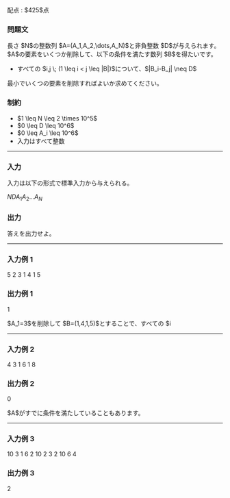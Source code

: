 
<div>

<span>

<span>

<p>
配点 : $425$点
</p>

<div>

<section>

### **問題文**

<p>
長さ $N$の整数列 $A=(A_1,A_2,\dots,A_N)$と非負整数 $D$が与えられます。
$A$の要素をいくつか削除して、以下の条件を満たす数列 $B$を得たいです。
</p>

<ul>

<li>
すべての $i,j \; (1 \leq i < j \leq |B|)$について、$|B_i-B_j| \neq D$
</li>

</ul>

<p>
最小でいくつの要素を削除すればよいか求めてください。
</p>

</section>

</div>

<div>

<section>

### **制約**

<ul>

<li>
$1 \leq N \leq 2 \times 10^5$
</li>

<li>
$0 \leq D \leq 10^6$
</li>

<li>
$0 \leq A_i \leq 10^6$
</li>

<li>
入力はすべて整数
</li>

</ul>

</section>

</div>

---

<div>

<div>

<section>

### **入力**

<p>
入力は以下の形式で標準入力から与えられる。
</p>

<div>

$N$$D$$A_1$$A_2$$\dots$$A_N$
</div>

</section>

</div>

<div>

<section>

### **出力**

<p>
答えを出力せよ。
</p>

</section>

</div>

</div>

---

<div>

<section>

### **入力例 1**

<div>

5 2
3 1 4 1 5

</div>

</section>

</div>

<div>

<section>

### **出力例 1**

<div>

1

</div>

<p>
$A_1=3$を削除して $B=(1,4,1,5)$とすることで、すべての $i<j$について $|B_i-B_j|\neq 2$となります。
</p>

</section>

</div>

---

<div>

<section>

### **入力例 2**

<div>

4 3
1 6 1 8

</div>

</section>

</div>

<div>

<section>

### **出力例 2**

<div>

0

</div>

<p>
$A$がすでに条件を満たしていることもあります。
</p>

</section>

</div>

---

<div>

<section>

### **入力例 3**

<div>

10 3
1 6 2 10 2 3 2 10 6 4

</div>

</section>

</div>

<div>

<section>

### **出力例 3**

<div>

2

</div>

</section>

</div>

</span>

</span>

</div>

